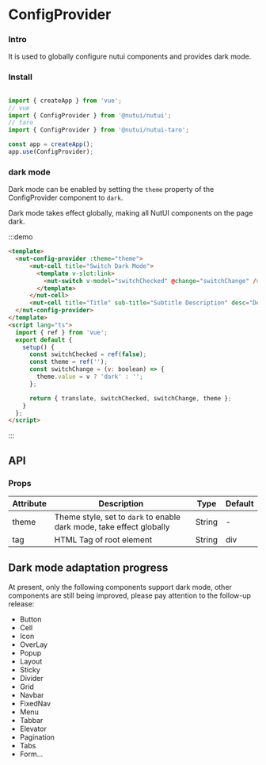# ConfigProvider

### Intro

It is used to globally configure nutui components and provides dark mode.

### Install

```javascript

import { createApp } from 'vue';
// vue
import { ConfigProvider } from '@nutui/nutui';
// taro
import { ConfigProvider } from '@nutui/nutui-taro';

const app = createApp();
app.use(ConfigProvider);

```

### dark mode

Dark mode can be enabled by setting the `theme` property of the ConfigProvider component to `dark`.

Dark mode takes effect globally, making all NutUI components on the page dark.

:::demo

```html
<template>
  <nut-config-provider :theme="theme">
      <nut-cell title="Switch Dark Mode">
        <template v-slot:link>
          <nut-switch v-model="switchChecked" @change="switchChange" />
        </template>
      </nut-cell>
      <nut-cell title="Title" sub-title="Subtitle Description" desc="Description"></nut-cell>
  </nut-config-provider>
</template>
<script lang="ts">
  import { ref } from 'vue';
  export default {
    setup() {
      const switchChecked = ref(false);
      const theme = ref('');
      const switchChange = (v: boolean) => {
        theme.value = v ? 'dark' : '';
      };

      return { translate, switchChecked, switchChange, theme };
    }
  };
</script>
```

:::

## API

### Props

| Attribute | Description                                                          | Type   | Default |
|-----------|----------------------------------------------------------------------|--------|---------|
| theme     | Theme style, set to `dark` to enable dark mode, take effect globally | String | -       |
| tag       | HTML Tag of root element                                             | String | div     |


## Dark mode adaptation progress

At present, only the following components support dark mode, other components are still being improved, please pay attention to the follow-up release:

- Button  
- Cell  
- Icon  
- OverLay  
- Popup  
- Layout  
- Sticky  
- Divider  
- Grid  
- Navbar  
- FixedNav  
- Menu  
- Tabbar  
- Elevator  
- Pagination  
- Tabs  
- Form...